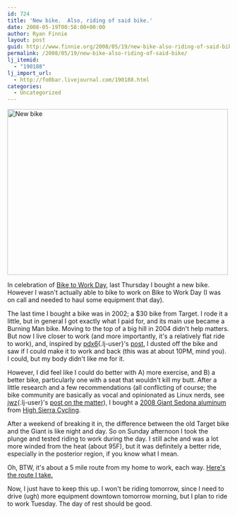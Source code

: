 ```yaml
---
id: 724
title: 'New bike.  Also, riding of said bike.'
date: 2008-05-19T00:58:00+00:00
author: Ryan Finnie
layout: post
guid: http://www.finnie.org/2008/05/19/new-bike-also-riding-of-said-bike/
permalink: /2008/05/19/new-bike-also-riding-of-said-bike/
lj_itemid:
  - "190188"
lj_import_url:
  - http://fo0bar.livejournal.com/190188.html
categories:
  - Uncategorized
---
```

[<img src="http://farm3.static.flickr.com/2305/2504212189_b30522287a.jpg" width="500" height="375" alt="New bike" />](http://www.flickr.com/photos/fo0bar/2504212189/ "New bike by fo0bar, on Flickr")
  
In celebration of [Bike to Work Day](http://www.sfbike.org/?btwd), last Thursday I bought a new bike. However I wasn't actually able to bike to work on Bike to Work Day (I was on call and needed to haul some equipment that day).

The last time I bought a bike was in 2002; a $30 bike from Target. I rode it a little, but in general I got exactly what I paid for, and its main use became a Burning Man bike. Moving to the top of a big hill in 2004 didn't help matters. But now I live closer to work (and more importantly, it's a relatively flat ride to work), and, inspired by [pdx6](http://www.livejournal.com/users/pdx6){.lj-user}'s [post](http://pdx6.livejournal.com/400457.html), I dusted off the bike and saw if I could make it to work and back (this was at about 10PM, mind you). I could, but my body didn't like me for it.

However, I did feel like I could do better with A) more exercise, and B) a better bike, particularly one with a seat that wouldn't kill my butt. After a little research and a few recommendations (all conflicting of course; the bike community are basically as vocal and opinionated as Linux nerds, see [jwz](http://www.livejournal.com/users/jwz){.lj-user}'s [post on the matter](http://jwz.livejournal.com/883988.html)), I bought a [2008 Giant Sedona aluminum](http://www.giant-bicycles.com/en-us/bikes/lifestyle/1277/29341/ma) from [High Sierra Cycling](http://highsierracycling.com/).

After a weekend of breaking it in, the difference between the old Target bike and the Giant is like night and day. So on Sunday afternoon I took the plunge and tested riding to work during the day. I still ache and was a lot more winded from the heat (about 95F), but it was definitely a better ride, especially in the posterior region, if you know what I mean.

Oh, BTW, it's about a 5 mile route from my home to work, each way. [Here's the route I take.](http://maps.google.com/maps?f=d&hl=en&geocode=10112085948171656454,39.473534,-119.799550%3B5787440814011725251,39.467320,-119.781467%3B2710272381553396005,39.459177,-119.775419%3B13726873054563493171,39.441890,-119.762150&saddr=4959+Talbot+Ln,+Reno,+NV+89509&daddr=Sierra+Rose+Dr+%4039.473534,+-119.799550+to:39.466746,-119.7896+to:Campus+Way+%4039.467320,+-119.781467+to:Colbert+Dr+%4039.459177,+-119.775419+to:Gateway+Dr+%4039.441890,+-119.762150+to:10315+Professional+Cir,+Reno,+NV+89521&mra=dpe&mrcr=0&mrsp=2&sz=14&via=1,2,3,4,5&sll=39.473173,-119.79003&sspn=0.027032,0.058365&ie=UTF8&ll=39.456342,-119.772263&spn=0.054077,0.11673&t=p&z=13)

Now, I just have to keep this up. I won't be riding tomorrow, since I need to drive (ugh) more equipment downtown tomorrow morning, but I plan to ride to work Tuesday. The day of rest should be good.
